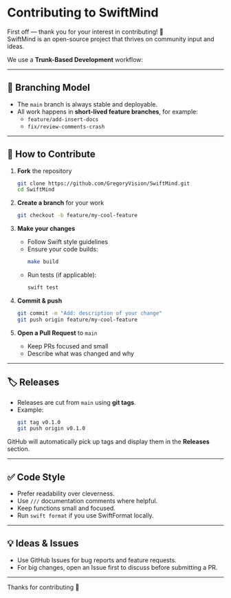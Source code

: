 # Contributing to SwiftMind

First off — thank you for your interest in contributing! 🎉  
SwiftMind is an open-source project that thrives on community input and ideas.  

We use a **Trunk-Based Development** workflow:

---

## 🌳 Branching Model

- The `main` branch is always stable and deployable.
- All work happens in **short-lived feature branches**, for example:
  - `feature/add-insert-docs`
  - `fix/review-comments-crash`

---

## 🚀 How to Contribute

1. **Fork** the repository  
   ```bash
   git clone https://github.com/GregoryVision/SwiftMind.git
   cd SwiftMind
   ```

2. **Create a branch** for your work  
   ```bash
   git checkout -b feature/my-cool-feature
   ```

3. **Make your changes**  
   - Follow Swift style guidelines  
   - Ensure your code builds:  
     ```bash
     make build
     ```
   - Run tests (if applicable):  
     ```bash
     swift test
     ```

4. **Commit & push**  
   ```bash
   git commit -m "Add: description of your change"
   git push origin feature/my-cool-feature
   ```

5. **Open a Pull Request** to `main`  
   - Keep PRs focused and small  
   - Describe what was changed and why  

---

## 🏷 Releases

- Releases are cut from `main` using **git tags**.  
- Example:  
  ```bash
  git tag v0.1.0
  git push origin v0.1.0
  ```

GitHub will automatically pick up tags and display them in the **Releases** section.

---

## ✅ Code Style

- Prefer readability over cleverness.  
- Use `///` documentation comments where helpful.  
- Keep functions small and focused.  
- Run `swift format` if you use SwiftFormat locally.  

---

## 💡 Ideas & Issues

- Use GitHub Issues for bug reports and feature requests.  
- For big changes, open an Issue first to discuss before submitting a PR.  

---

Thanks for contributing 💜  

